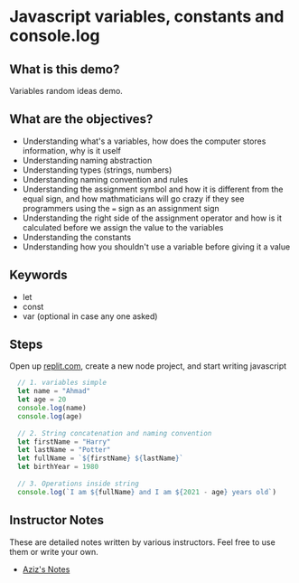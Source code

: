 # Javascript variables, constants and console.log

## What is this demo?

Variables random ideas demo.

## What are the objectives?

- Understanding what's a variables, how does the computer stores information, why is it uself
- Understanding naming abstraction
- Understanding types (strings, numbers)
- Understanding naming convention and rules 
- Understanding the assignment symbol and how it is different from the equal sign, and how mathmaticians will go crazy if they see programmers using the `=` sign as an assignment sign
- Understanding the right side of the assignment operator and how is it calculated before we assign the value to the variables
- Understanding the constants 
- Understanding how you shouldn't use a variable before giving it a value


## Keywords
- let
- const
- var (optional in case any one asked)


## Steps
Open up [replit.com](https://replit.com), create a new node project, and start writing javascript

```js
  // 1. variables simple 
  let name = "Ahmad"
  let age = 20
  console.log(name)
  console.log(age)
  
  // 2. String concatenation and naming convention
  let firstName = "Harry"
  let lastName = "Potter"
  let fullName = `${firstName} ${lastName}`
  let birthYear = 1980
  
  // 3. Operations inside string 
  console.log(`I am ${fullName} and I am ${2021 - age} years old`)
```

## Instructor Notes

These are detailed notes written by various instructors. Feel free to use them or write your own.

* [Aziz's Notes](/aziz.md)
